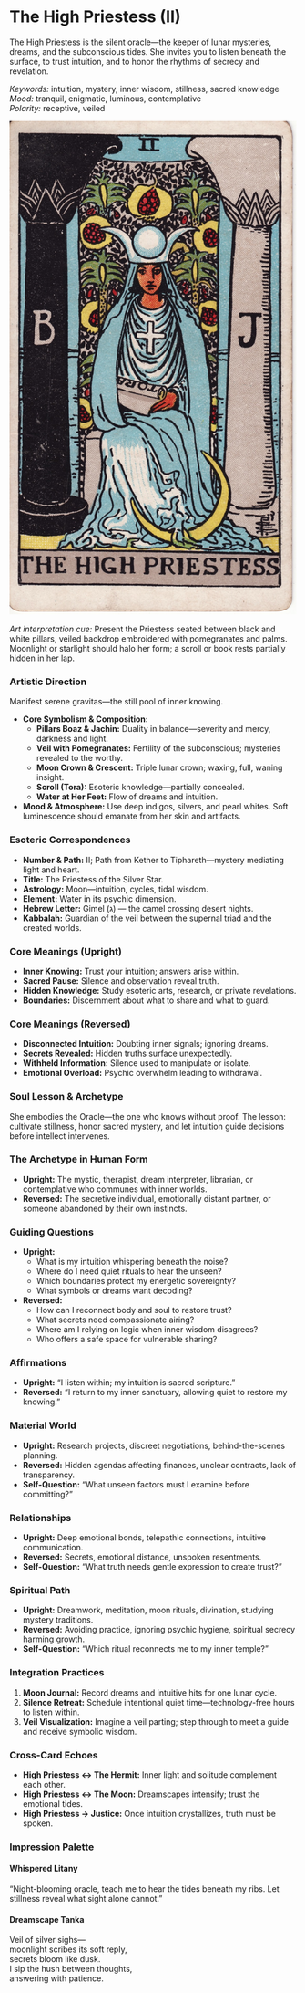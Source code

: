 # The High Priestess (II)

The High Priestess is the silent oracle—the keeper of lunar mysteries, dreams, and the subconscious tides. She invites you to listen beneath the surface, to trust intuition, and to honor the rhythms of secrecy and revelation.

*Keywords:* intuition, mystery, inner wisdom, stillness, sacred knowledge  
*Mood:* tranquil, enigmatic, luminous, contemplative  
*Polarity:* receptive, veiled

![The High Priestess](02_high_priestess.jpg)

*Art interpretation cue:* Present the Priestess seated between black and white pillars, veiled backdrop embroidered with pomegranates and palms. Moonlight or starlight should halo her form; a scroll or book rests partially hidden in her lap.

### Artistic Direction

Manifest serene gravitas—the still pool of inner knowing.

*   **Core Symbolism & Composition:**
    *   **Pillars Boaz & Jachin:** Duality in balance—severity and mercy, darkness and light.  
    *   **Veil with Pomegranates:** Fertility of the subconscious; mysteries revealed to the worthy.  
    *   **Moon Crown & Crescent:** Triple lunar crown; waxing, full, waning insight.  
    *   **Scroll (Tora):** Esoteric knowledge—partially concealed.  
    *   **Water at Her Feet:** Flow of dreams and intuition.
*   **Mood & Atmosphere:**
    Use deep indigos, silvers, and pearl whites. Soft luminescence should emanate from her skin and artifacts.

### Esoteric Correspondences

*   **Number & Path:** II; Path from Kether to Tiphareth—mystery mediating light and heart.  
*   **Title:** The Priestess of the Silver Star.  
*   **Astrology:** Moon—intuition, cycles, tidal wisdom.  
*   **Element:** Water in its psychic dimension.  
*   **Hebrew Letter:** Gimel (ג) — the camel crossing desert nights.  
*   **Kabbalah:** Guardian of the veil between the supernal triad and the created worlds.

### Core Meanings (Upright)

*   **Inner Knowing:** Trust your intuition; answers arise within.  
*   **Sacred Pause:** Silence and observation reveal truth.  
*   **Hidden Knowledge:** Study esoteric arts, research, or private revelations.  
*   **Boundaries:** Discernment about what to share and what to guard.

### Core Meanings (Reversed)

*   **Disconnected Intuition:** Doubting inner signals; ignoring dreams.  
*   **Secrets Revealed:** Hidden truths surface unexpectedly.  
*   **Withheld Information:** Silence used to manipulate or isolate.  
*   **Emotional Overload:** Psychic overwhelm leading to withdrawal.

### Soul Lesson & Archetype

She embodies the Oracle—the one who knows without proof. The lesson: cultivate stillness, honor sacred mystery, and let intuition guide decisions before intellect intervenes.

### The Archetype in Human Form

*   **Upright:** The mystic, therapist, dream interpreter, librarian, or contemplative who communes with inner worlds.  
*   **Reversed:** The secretive individual, emotionally distant partner, or someone abandoned by their own instincts.

### Guiding Questions

*   **Upright:**
    *   What is my intuition whispering beneath the noise?  
    *   Where do I need quiet rituals to hear the unseen?  
    *   Which boundaries protect my energetic sovereignty?  
    *   What symbols or dreams want decoding?
*   **Reversed:**
    *   How can I reconnect body and soul to restore trust?  
    *   What secrets need compassionate airing?  
    *   Where am I relying on logic when inner wisdom disagrees?  
    *   Who offers a safe space for vulnerable sharing?

### Affirmations

*   **Upright:** “I listen within; my intuition is sacred scripture.”  
*   **Reversed:** “I return to my inner sanctuary, allowing quiet to restore my knowing.”

### Material World

*   **Upright:** Research projects, discreet negotiations, behind-the-scenes planning.  
*   **Reversed:** Hidden agendas affecting finances, unclear contracts, lack of transparency.  
*   **Self-Question:** “What unseen factors must I examine before committing?”

### Relationships

*   **Upright:** Deep emotional bonds, telepathic connections, intuitive communication.  
*   **Reversed:** Secrets, emotional distance, unspoken resentments.  
*   **Self-Question:** “What truth needs gentle expression to create trust?”

### Spiritual Path

*   **Upright:** Dreamwork, meditation, moon rituals, divination, studying mystery traditions.  
*   **Reversed:** Avoiding practice, ignoring psychic hygiene, spiritual secrecy harming growth.  
*   **Self-Question:** “Which ritual reconnects me to my inner temple?”

### Integration Practices

1.  **Moon Journal:** Record dreams and intuitive hits for one lunar cycle.  
2.  **Silence Retreat:** Schedule intentional quiet time—technology-free hours to listen within.  
3.  **Veil Visualization:** Imagine a veil parting; step through to meet a guide and receive symbolic wisdom.

### Cross-Card Echoes

*   **High Priestess ↔ The Hermit:** Inner light and solitude complement each other.  
*   **High Priestess ↔ The Moon:** Dreamscapes intensify; trust the emotional tides.  
*   **High Priestess → Justice:** Once intuition crystallizes, truth must be spoken.

### Impression Palette

#### Whispered Litany

“Night-blooming oracle, teach me to hear the tides beneath my ribs. Let stillness reveal what sight alone cannot.”

#### Dreamscape Tanka

Veil of silver sighs—  
moonlight scribes its soft reply,  
secrets bloom like dusk.  
I sip the hush between thoughts,  
answering with patience.
